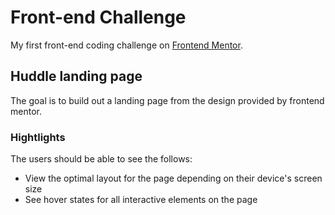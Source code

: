 # Front-end Challenge
My first front-end coding challenge on [Frontend Mentor](https://www.frontendmentor.io). 

## Huddle landing page
The goal is to build out a landing page from the design provided by frontend mentor. 

### Hightlights 
The users should be able to see the follows: 
- View the optimal layout for the page depending on their device's screen size
- See hover states for all interactive elements on the page
